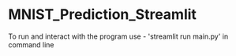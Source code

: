 # MNIST_Prediction_Streamlit
To run and interact with the program use - 'streamlit run main.py' in command line
